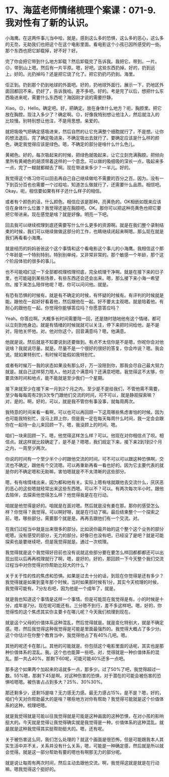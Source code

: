 # 17、海蓝老师情绪梳理个案课：071-9.我对性有了新的认识。

小海鹰。在这两件事儿当中哈，就是。感到这么多的恐惧，这么多的恶心，这么多的无奈。无助我们也把这个在这个电影里面。看电影这个小孩已因所感受的一些。那个东西也把它卸载掉，好不好？好。

完了你会把它带到什么地方卸载？然后卸载完了告诉我。我把它。带到。一片。😔，带到山上嗯。然后有一片平原。嗯，好吧。这些东西扔掉。好的，扔到远上。好的。光扔掉吗？还是把它烧了化了。把它扔扔巧扔到。海里。

佢正到。扔到那个扔到地球的外面吧。好的，扔地球外面行。展示一下，扔地区外面回都回不来。扔好了，告诉我哈。差不多吧。好的。考是完了以后，想把什么东西吸进来呢，需要什么东西呢？海因刚才说的需要拧静。

Xiao。😔，Hello。确定吧。好，把确定。放在身体什么地方？呃，胸腔里。把它放在胸腔。现注入多少了？确定啊。😔，好像我特别想让他注入，然后就注入的比较慢。别特别想让他注，不是用思想。亲爱的。

就把吸吸气把确定感吸进来，然后自然的让它充满整个细胞就行了，不是想。让你的想法退后。完了确定吸进来，不确定吸出去就行了。要确定应该是什么样的颜色，确定我觉得应该是绿色。嗯，不确定的部分是啥什么什么色儿。

黄褐色。好的，每次吸起来的时候，把绿色就吸起来，让它立刻充满胸腔。把倾向里所有黄褐色的胡须带着这样的一个意念。可以做的吸细吸的深长一点，吸起来多一点，完了一糊就都糊去了啊。现在带进来多少？一半儿。好的。

我觉得这个练习你可以回去再自己自己继续做哈不需要的百分之百。因为。没有一下到百分百也也需要一个过程哈，知道怎么做就行了，还需要什么品质。相信吧。Okay。呃，相信要如果有样子还什么样子的相信。

或者有个颜色的话，什么颜色。相信应该是那种。亮黄色的。OK相嵌如既来应该住在身体什么位置？我觉得还是在胸腔吧。OK。那你可以把这种亮黄色也把它要把它带进来。现在感觉是啥？就是好像。明亮一下吧。

回去我可以继续梳理到底还需要写什么什么更多的资源啊。就是在我们整个录制结束的时候，我们可以继续做做这部分的工作，也睛继续闭起来啊嗯。那么现在就是我们再看看小海鹰。

就是经历的妈妈爸爸这个这个事情和这个看电影这个事儿的小海鹰。我相信这个那个年龄是一个特别特别。特别别单纯，又非常非常的。那个敏感一个年龄，那个这个阶段体验的很多的事儿。

也不可能咱们这一下全部都梳理梳理彻底，完全梳理干净啊。就是在接下来的日子里，也可能碰到某些场景，有些东西还会还会出来。嗯，那么接下来小海一希望你。接下来怎么陪伴他呢？嗯，你可以问问他。就是。

有恐有恐惧的时候有。就是有不确定的时候，有怀疑的时候有。有评判的时候就是能。跟他在一起好好看着他，然后跟他在一起。好不要太主观嗯。就是陪着他。有耐心的跟他在一起。你觉得你能够答应吗？你愿意答应吗？

Yeah。你答应啊。大概多长时间需要陪一回，还是随时随地他有这个情绪，都可以立刻到他身边。就是有情绪的时候就就可以关注，停下来把时间给他，是不是对，陪他关怀他。对。他对你这个。回音满意吗？嗯，他满意。

他就是说。然后就是不知要说到还要做到。有点不太信你是不是嗯，你呢你会对他说啥？我就说尽量。就是。尽量不是一个很好的很好的答复，你会咋说？嗯。我会说。就如果特别忙，有时候可能假如我特别忙。

或者有时候万一我的状态如果没有那么好，万一没陪到你，那我会尽自己最大努力就是。就自己这样努力陪人，他对这个满意吗？还满意吧嗯。我觉得这不太够，你要具体时间和地点，能不能就是至少我们一个星期。

接下来就至少在接下来一月到2个月之内，至少是不是给我们，不管他需不需要，至少每每每周有2到3次专门跟他们交流的时间，可不可以，就是静观探索嘛？对，是的。啊，好的，可以，就是我不管你有事没事，就每周两次。

我特意的时间来看一看啊，可以也可以再回顾一下这周哪些焦虑害怕的时候。因为也可能我特别忙，没马上顾上你，但是我一定在每天每周什么时间，我一定会会跟你在一起待一会儿来回顾一下。嗯，我没顾上的时间。嗯。

咱们一块来回顾一下。嗯，他觉得这样怎么样？可以。他现在对你相信点了呗。相信点。就这样就比较确定了，是不是？嗯嗯，我们规定下来，接下来2到1到2个月之内，一周至少两次。

你说的时间有一个至少半个小时跟他交流的时间，可不可以可以跟这种恐惧啊，交流也不确定，跟他有个交流嗯。可以再重新再看一看也好的。因为它主要代表的就是你的不确定嗯和无助嘛，害怕嗯就是不不太清晰的这些部分。

嗯，有有啥情绪出来，因为都和他有关。实际上嗯有啥就跟他去交流什么，厌厌恶的恶心的这些嗯就经常出来这些东西嗯。可以不？可以。有两次每次半小时。跟他去陪伴，去探索他觉得怎么样？他觉得我是在在行动。

咱就是他觉得是好的。咱就是在面对嗯。然后就是没有姜在那。那你的感受怎么样？你觉得？我觉得。可以啊好呀，就是在行动了嘛。最后结束整个一个探索之前，嗯，哪些部分。需要那个就是是。再再去跟他们有一个交流。对。

在我们过程当中就是出来很多的部分。比如说你最开始的这个整个这个业务的部分呢嗯。没有感受的部分，无力的部分。好像已也没有吧，已经没了是吧？就是可能探索也是要继续吧，但是我觉得就是。通过一次梳理。

我觉得就是这个我觉得好目前也没有说就这些部分要在要怎么样回都都都还可以出现出现以后再再梳理就行了啊，嗯，是好的。好的，那回顾一下今天整个我们交流过程当中对你觉得对你帮助比较大的什么？

关于关于性的性的焦虑和恐惧。如果是过去十分的话，到现在你觉得是还有多少？我觉得就是如果到童年那个时候，当时如果那时候有1分，其实今天梳理的时候，我觉得可能有。7分左右吧，因为他是一个成年了，就是。

就是我也知道这个事情是这样一个事情。但是可能现在我觉得是有。小的时候是十分，成年是7分。现在呢可能还有。三分嗯不到行，差不多这样吧。嗯，好的，你觉得性的这个焦虑其实你主要卡在哪儿呢？今天我们梳理到现在。

就是这个父母的价值体系这种混乱，然后觉得就是。就是变化特别大，就是不确定感。嗯，然后我觉得这种我觉得是可能是里面最强烈的。我觉得大概占了多少分。这个你估计在你整个教育当中，我觉得他占了有40%几吧。嗯。

其他的呢还卡在那儿。其他的可能就是。你包括这个电影里面的话呢，其实也是那种价值体系的混乱。我。这个也也能算一些吧。对，觉得就是一种价值体系的混乱。那一共占40%，那剩下60呢，可能可能40%还多一点吧。

那多这个如果两个加起来的话就多一点，那多少。过了50%了吧，我觉得超过一数。55%嗯，那剩下45是啊。对这种伤害的恐惧，对于潜在的可能会被伤害的恐惧哈嗯嗯。被伤害占占到多大？25%、30%30%。

那还剩多少，还剩15是啥？无力感无力感。最无力感占15%，是不是？嗯，好的，咱们今天对你帮助最大的是啥？哪些地方对你有帮助？我觉得可能就是这个价值体系的这种。梳理吧嗯。

就是我觉得就是可能以往我觉得就是可能是这种画面的这种恐惧，在对小孩的影响挺大的。今天就是觉得让我觉得确实就是我觉得是一种。价值体系的这种混乱。就是就是这种我觉得其实挺帮助挺大的。嗯，还有呢。

关于被伤害这么同，我们怎么处理的？就这个画面是很恐怖，但是可能跟我本人其实生活中并不关，关系并没有什么关系，嗯，可能是一种确定感，然后就是所以就会觉得。就是这一部分帮助有要的嗯也有啊那无力的部分呢。

就是说让每周有两次时间，然后主动去跟他交流。啊，我觉得这就是就是在行动嘛。嗯我觉得这个挺好的。